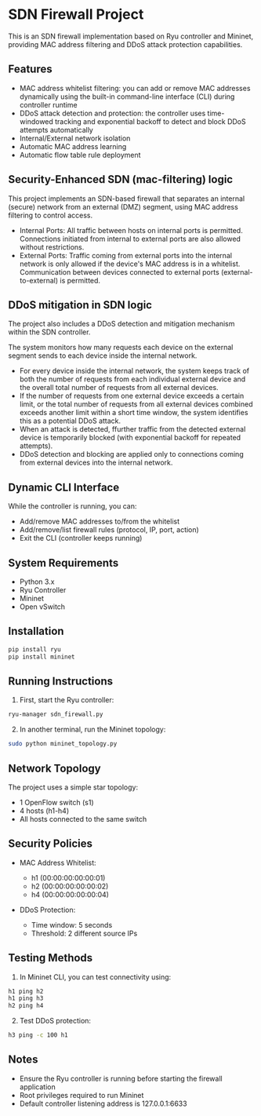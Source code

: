 # SDN Firewall Project

This is an SDN firewall implementation based on Ryu controller and Mininet, providing MAC address filtering and DDoS attack protection capabilities.

## Features

- MAC address whitelist filtering: you can add or remove MAC addresses dynamically using the built-in command-line interface (CLI) during controller runtime
- DDoS attack detection and protection: the controller uses time-windowed tracking and exponential backoff to detect and block DDoS attempts automatically
- Internal/External network isolation
- Automatic MAC address learning
- Automatic flow table rule deployment

## Security-Enhanced SDN (mac-filtering) logic
This project implements an SDN-based firewall that separates an internal (secure) network from an external (DMZ) segment, using MAC address filtering to control access.

- Internal Ports: All traffic between hosts on internal ports is permitted. Connections initiated from internal to external ports are also allowed without restrictions.
 -    External Ports: Traffic coming from external ports into the internal network is only allowed if the device's MAC address is in a whitelist.
    Communication between devices connected to external ports (external-to-external) is permitted.
   
## DDoS mitigation in SDN logic
The project also includes a DDoS detection and mitigation mechanism within the SDN controller.

The system monitors how many requests each device on the external segment sends to each device inside the internal network.
   -  For every device inside the internal network, the system keeps track of both the number of requests from each individual external device and the overall total number of requests from all external devices.
   -  If the number of requests from one external device exceeds a certain limit, or the total number of requests from all external devices combined exceeds another limit within a short time window, the system identifies this as a potential DDoS attack.
   -  When an attack is detected, ffurther traffic from the detected external device is temporarily blocked (with exponential backoff for repeated attempts).
   -  DDoS detection and blocking are applied only to connections coming from external devices into the internal network. 

## Dynamic CLI Interface

While the controller is running, you can:
   - Add/remove MAC addresses to/from the whitelist
   - Add/remove/list firewall rules (protocol, IP, port, action)
   - Exit the CLI (controller keeps running)

## System Requirements

- Python 3.x
- Ryu Controller
- Mininet
- Open vSwitch

## Installation

```bash
pip install ryu
pip install mininet
```

## Running Instructions

1. First, start the Ryu controller:
```bash
ryu-manager sdn_firewall.py
```

2. In another terminal, run the Mininet topology:
```bash
sudo python mininet_topology.py
```

## Network Topology

The project uses a simple star topology:
- 1 OpenFlow switch (s1)
- 4 hosts (h1-h4)
- All hosts connected to the same switch

## Security Policies

- MAC Address Whitelist:
  - h1 (00:00:00:00:00:01)
  - h2 (00:00:00:00:00:02)
  - h4 (00:00:00:00:00:04)

- DDoS Protection:
  - Time window: 5 seconds
  - Threshold: 2 different source IPs

## Testing Methods

1. In Mininet CLI, you can test connectivity using:
```bash
h1 ping h2
h1 ping h3
h2 ping h4
```

2. Test DDoS protection:
```bash
h3 ping -c 100 h1
```

## Notes

- Ensure the Ryu controller is running before starting the firewall application
- Root privileges required to run Mininet
- Default controller listening address is 127.0.0.1:6633 

